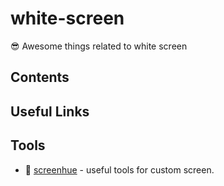 # white-screen
😎 Awesome things related to white screen

## Contents

## Useful Links

## Tools

- 💙 [screenhue](https://www.screenhue.com) - useful tools for custom screen.
